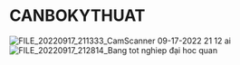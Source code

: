 # CANBOKYTHUAT
![FILE_20220917_211333_CamScanner 09-17-2022 21 12 ai](https://user-images.githubusercontent.com/113705782/190863807-deb32381-9ef7-4c57-9e78-bfd9b0a42c1d.jpg)
![FILE_20220917_212814_Bang tot nghiep đại hoc quan](https://user-images.githubusercontent.com/113705782/190863812-86507145-6fde-405f-ba0b-c26f5a4a098d.jpg)
